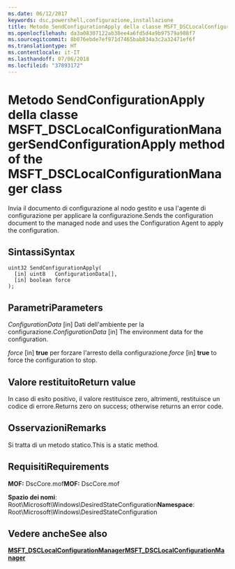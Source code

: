 ```yaml
---
ms.date: 06/12/2017
keywords: dsc,powershell,configurazione,installazione
title: Metodo SendConfigurationApply della classe MSFT_DSCLocalConfigurationManager
ms.openlocfilehash: da3a08307122ab38ee4a6fd5d4a9b97579a988f7
ms.sourcegitcommit: 8b076ebde7ef971d7465bab834a3c2a32471ef6f
ms.translationtype: HT
ms.contentlocale: it-IT
ms.lasthandoff: 07/06/2018
ms.locfileid: "37893172"
---
```

# <a name="sendconfigurationapply-method-of-the-msftdsclocalconfigurationmanager-class"></a><span data-ttu-id="84f0b-103">Metodo SendConfigurationApply della classe MSFT_DSCLocalConfigurationManager</span><span class="sxs-lookup"><span data-stu-id="84f0b-103">SendConfigurationApply method of the MSFT_DSCLocalConfigurationManager class</span></span>

<span data-ttu-id="84f0b-104">Invia il documento di configurazione al nodo gestito e usa l'agente di configurazione per applicare la configurazione.</span><span class="sxs-lookup"><span data-stu-id="84f0b-104">Sends the configuration document to the managed node and uses the Configuration Agent to apply the configuration.</span></span>

## <a name="syntax"></a><span data-ttu-id="84f0b-105">Sintassi</span><span class="sxs-lookup"><span data-stu-id="84f0b-105">Syntax</span></span>

```mof
uint32 SendConfigurationApply(
  [in] uint8   ConfigurationData[],
  [in] boolean force
);
```

## <a name="parameters"></a><span data-ttu-id="84f0b-106">Parametri</span><span class="sxs-lookup"><span data-stu-id="84f0b-106">Parameters</span></span>

<span data-ttu-id="84f0b-107">*ConfigurationData* \[in\] Dati dell'ambiente per la configurazione.</span><span class="sxs-lookup"><span data-stu-id="84f0b-107">*ConfigurationData* \[in\] The environment data for the configuration.</span></span>

<span data-ttu-id="84f0b-108">*force* \[in\] **true** per forzare l'arresto della configurazione.</span><span class="sxs-lookup"><span data-stu-id="84f0b-108">*force* \[in\] **true** to force the configuration to stop.</span></span>

## <a name="return-value"></a><span data-ttu-id="84f0b-109">Valore restituito</span><span class="sxs-lookup"><span data-stu-id="84f0b-109">Return value</span></span>

<span data-ttu-id="84f0b-110">In caso di esito positivo, il valore restituisce zero, altrimenti, restituisce un codice di errore.</span><span class="sxs-lookup"><span data-stu-id="84f0b-110">Returns zero on success; otherwise returns an error code.</span></span>

## <a name="remarks"></a><span data-ttu-id="84f0b-111">Osservazioni</span><span class="sxs-lookup"><span data-stu-id="84f0b-111">Remarks</span></span>

<span data-ttu-id="84f0b-112">Si tratta di un metodo statico.</span><span class="sxs-lookup"><span data-stu-id="84f0b-112">This is a static method.</span></span>

## <a name="requirements"></a><span data-ttu-id="84f0b-113">Requisiti</span><span class="sxs-lookup"><span data-stu-id="84f0b-113">Requirements</span></span>

<span data-ttu-id="84f0b-114">**MOF:** DscCore.mof</span><span class="sxs-lookup"><span data-stu-id="84f0b-114">**MOF:** DscCore.mof</span></span>

<span data-ttu-id="84f0b-115">**Spazio dei nomi**: Root\Microsoft\Windows\DesiredStateConfiguration</span><span class="sxs-lookup"><span data-stu-id="84f0b-115">**Namespace**: Root\Microsoft\Windows\DesiredStateConfiguration</span></span>

## <a name="see-also"></a><span data-ttu-id="84f0b-116">Vedere anche</span><span class="sxs-lookup"><span data-stu-id="84f0b-116">See also</span></span>

[<span data-ttu-id="84f0b-117">**MSFT_DSCLocalConfigurationManager**</span><span class="sxs-lookup"><span data-stu-id="84f0b-117">**MSFT_DSCLocalConfigurationManager**</span></span>](msft-dsclocalconfigurationmanager.md)
